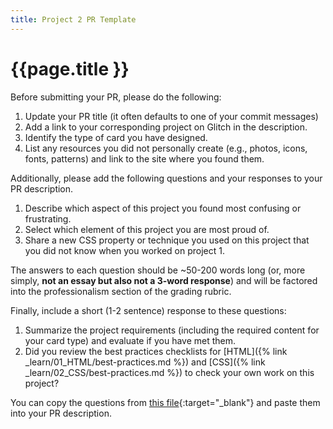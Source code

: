 ```yaml
---
title: Project 2 PR Template
---
```


# {{page.title }}

Before submitting your PR, please do the following:

1. Update your PR title (it often defaults to one of your commit messages)
1. Add a link to your corresponding project on Glitch in the description.
1. Identify the type of card you have designed.
1. List any resources you did not personally create (e.g., photos, icons, fonts, patterns) and link to the site where you found them.

Additionally, please add the following questions and your responses to your PR description.

1. Describe which aspect of this project you found most confusing or frustrating.
1. Select which element of this project you are most proud of.
1. Share a new CSS property or technique you used on this project that you did not know when you worked on project 1.

The answers to each question should be ~50-200 words long (or, more simply, **not an essay but also not a 3-word response**) and will be factored into the professionalism section of the grading rubric.

Finally, include a short (1-2 sentence) response to these questions:
1. Summarize the project requirements (including the required content for your card type) and evaluate if you have met them.
1. Did you review the best practices checklists for [HTML]({% link _learn/01_HTML/best-practices.md %}) and [CSS]({% link _learn/02_CSS/best-practices.md %}) to check your own work on this project?

You can copy the questions from [this file](https://gist.githubusercontent.com/angeliquejw/f9ba502204e47ba1159bd79200c38f09/raw/cf6265ea3eac3f0d95652c7ca8009ea66a08d645/gd220-p2-pr-template.md){:target="_blank"} and paste them into your PR description.
